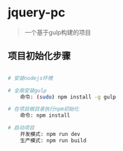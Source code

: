 ﻿# jquery-pc

> 一个基于gulp构建的项目

## 项目初始化步骤

``` bash

# 安装nodejs环境

# 全局安装gulp
    命令: (sudo) npm install -g gulp

# 在项目根目录执行npm初始化
    命令: npm install

# 启动项目
    开发模式: npm run dev
    生产模式: npm run build

```
